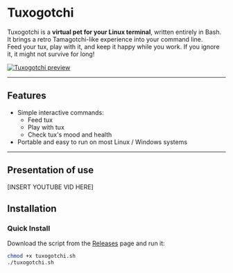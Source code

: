 # Tuxogotchi

Tuxogotchi is a **virtual pet for your Linux terminal**, written entirely in Bash.  
It brings a retro Tamagotchi-like experience into your command line.  
Feed your tux, play with it, and keep it happy while you work. If you ignore it, it might not survive for long!

<a href=""><img src="https://i.ibb.co/jvBmTXmL/Zrzut-ekranu-2025-03-06-211749-removebg-preview.png" alt="Tuxogotchi preview" border="0"></a>

---

## Features

- Simple interactive commands:
  - Feed tux  
  - Play with tux  
  - Check tux's mood and health  
 - Portable and easy to run on most Linux / Windows systems


---
## Presentation of use

[INSERT YOUTUBE VID HERE]

## Installation

### Quick Install

Download the script from the [Releases](../../releases) page and run it:

```bash
chmod +x tuxogotchi.sh
./tuxogotchi.sh
